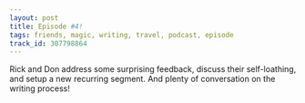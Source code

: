 ```yaml
---
layout: post
title: Episode #4!
tags: friends, magic, writing, travel, podcast, episode
track_id: 307798864
---
```


Rick and Don address some surprising feedback, discuss their self-loathing, and setup a new recurring segment. And plenty of conversation on the writing process!
